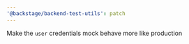 ```yaml
---
'@backstage/backend-test-utils': patch
---
```


Make the `user` credentials mock behave more like production
